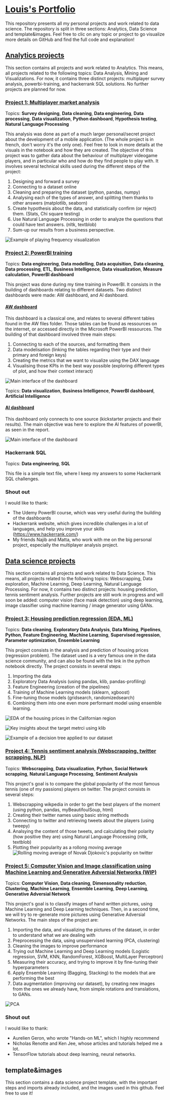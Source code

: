 # [Louis's Portfolio](https://github.com/grillon6u/Louis_Portfolio)

This repository presents all my personal projects and work related to data science. The repository is split in three sections: Analytics, Data Science and template&images. Feel free to clic on any topic or project to go visualize more details on GitHub and find the full code and explanation!

## [Analytics projects](https://github.com/grillon6u/Louis_Portfolio/tree/main/Analytics-projects)

This section contains all projects and work related to Analytics. This means, all projects related to the following topics: Data Analysis, Mining and Visualizations. 
For now, it contains three distinct projects: multiplayer survey analysis, powerbi-training, and hackerrank SQL solutions. No further projects are planned for now.

### [Project 1: Multiplayer market analysis](https://github.com/grillon6u/Louis_Portfolio/tree/main/Analytics-projects/market_analysis_multiplayer_survey)

Topics: **Survey designing**, **Data cleaning**, **Data engineering**, **Data processing**, **Data visualization**, **Python dashboard**, **Hypothesis testing**, **Natural Language Processing**

This analysis was done as part of a much larger personal/secret project about the development of a mobile application. (The whole project is in french, don't worry it's the only one). Feel free to look in more details at the visuals in the notebook and how they are created.
The objective of this project was to gather data about the behaviour of multiplayer videogame players, and in particular who and how do they find people to play with. It involves several technical skills used during the different steps of the project:

1. Designing and forward a survey
2. Connecting to a dataset online
3. Cleaning and preparing the dataset (python, pandas, numpy)
4. Analysing each of the types of answer, and splitting them thanks to other answers (matplotlib, seaborn)
5. Create hypothesis about the data, and statistically confirm (or reject) them. (Stats, Chi square testing)
6. Use Natural Language Processing in order to analyze the questions that could have text answers. (nltk, textblob)
6. Sum-up our results from a business perspective.


![Example of playing frequency visualization](template%26images/images/market.jpg)

### [Project 2: PowerBI training](https://github.com/grillon6u/Louis_Portfolio/tree/main/Analytics-projects/PowerBI-training)

Topics: **Data engineering**, **Data modelling**, **Data acquisition**, **Data cleaning**, **Data processing**, **ETL**, **Business Intelligence**, **Data visualization**, **Measure calculation**, **PowerBI dashboard**

This project was done during my time training in PowerBI. It consists in the building of dashboards relating to different datasets. Two distinct dashboards were made: AW dashboard, and AI dashboard.

#### [AW dashboard](https://github.com/grillon6u/Louis_Portfolio/tree/main/Analytics-projects/PowerBI-training/AdventureWorks_Report)

This dashboard is a classical one, and relates to several different tables found in the AW files folder. Those tables can be found as ressources on the internet, or accessed directly in the Microsoft PowerBI ressources.
The building of that dashboard involved three main steps:

1. Connecting to each of the sources, and formatting them
2. Data modelisation (linking the tables regarding their type and their primary and foreign keys)
3. Creating the metrics that we want to visualize using the DAX language
4. Visualising those KPIs in the best way possible (exploring different types of plot, and how their context interact)

![Main interface of the dashboard](template%26images/images/AW.jpg)

Topics: **Data visualization**, **Business Intelligence**, **PowerBI dashboard**, **Artificial Intelligence**

#### [AI dashboard](https://github.com/grillon6u/Louis_Portfolio/tree/main/Analytics-projects/PowerBI-training/Power_BI_AI_Visuals)

This dashboard only connects to one source (kickstarter projects and their results). The main objective was here to explore the AI features of powerBI, as seen in the report.

![Main interface of the dashboard](template%26images/images/AI.jpg)

### Hackerrank SQL

Topics: **Data engineering**, **SQL**

This file is a simple text file, where I keep my answers to some Hackerrank SQL challenges.

### Shout out

I would like to thank:
- The Udemy PowerBI course, which was very useful during the building of the dashboards
- Hackerrank website, which gives incredible challenges in a lot of languages, and help you improve your skills (https://www.hackerrank.com/)
- My friends Najib and Matta, who work with me on the big personal project, especially the multiplayer analysis project.

## [Data science projects](https://github.com/grillon6u/Louis_Portfolio/tree/main/Data-science-projects)

This section contains all projects and work related to Data Science. This means, all projects related to the following topics: Webscrapping, Data exploration, Machine Learning, Deep Learning, Natural Language Processing.
For now, it contains two distinct projects: housing prediction, tennis sentiment analysis.
Further projects are still work in progress and will soon be added: computer vision (face mask detection) using deep learning, image classifier using machine learning / image generator using GANs.

### [Project 3: Housing prediction regression (EDA, ML)](https://github.com/grillon6u/Louis_Portfolio/tree/main/Data-science-projects/housing_prediction_regresssion)

Topics: **Data cleaning**, **Exploratory Data Analysis**, **Data Mining**, **Pipelines**, **Python**, **Feature Engineering**, **Machine Learning**, **Supervised regression**, **Parameter optimization**, **Ensemble Learning**

This project consists in the analysis and prediction of housing prices (regression problem). The dataset used is a very famous one in the data science community, and can also be found with the link in the python notebook directly.
The project consists in several steps:

1. Importing the data
2. Exploratory Data Analysis (using pandas, klib, pandas-profiling)
3. Feature Engineering (creation of the pipelines)
4. Training of Machine Learning models (sklearn, xgboost)
5. Fine-tuning those models (gridsearch, randomizedsearch)
6. Combining them into one even more performant model using ensemble learning.

![EDA of the housing prices in the Californian region](template%26images/images/house.jpg)

![Key insights about the target metrci using klib](template%26images/images/eda.jpg)

![Example of a decision tree applied to our dataset](template%26images/images/DT.jpg)

### [Project 4: Tennis sentiment analysis (Webscrapping, twitter scrapping, NLP)](https://github.com/grillon6u/Louis_Portfolio/tree/main/Data-science-projects/tennis_sentiment_analysis_using_NLP_and_webscrapping)

Topics: **Webscrapping**, **Data visualization**, **Python**, **Social Network scrapping**, **Natural Language Processing**, **Sentiment Analysis**

This project's goal is to compare the global popularity of the most famous tennis (one of my passions) players on twitter. The project consists in several steps:
1. Webscrapping wikpedia in order to get the best players of the moment (using python, pandas, myBeautifoulSoup, html)
2. Creating their twitter names using basic string methods
3. Connecting to twitter and retrieving tweets about the players (using tweepy)
4. Analsying the content of those tweets, and calculating their polarity (how positive they are) using Natural Language Processing (nltk, textblob)
5. Plotting their popularity as a rollong moving average
![Rolling moving average of Novak Djokovic's popularity on twitter](template%26images/images/djoko.jpg)

### [Project 5: Computer Vision and Image classification using Machine Learning and Generative Adversial Networks (WIP)](https://github.com/grillon6u/Data_Science_projects/tree/main/Data-science-projects/Image%20classification%2C%20Dimensonality%20reduction%20and%20Generative%20Artificial%20Networks)

Topics:  **Computer Vision**, **Data cleaning**, **Dimensonality reduction**, **Clustering**, **Machine Learning**, **Ensemble Learning**, **Deep Learning**, **Generative Adversial Network**

This project's goal is to classify images of hand written pictures, using Machine Learning and Deep Learning techniques. Then, in a second time, we will try to re-generate more pictures using Generative Adversial Networks. The main steps of the project are:
1. Importing the data, and visualizing the pictures of the dataset, in order to understand what we are dealing with
2. Preprocessing the data, using unsupervised learning (PCA, clustering)
3. Cleaning the images to improve performance
4. Trying out Machine Learning and Deep Learning models (Logistic regression, SVM, KNN, RandomForest, XGBoost, MultiLayer Perceptron)
5. Measuring their accuracy, and trying to improve it by fine-tuning their hyperparameters
6. Apply Ensemble Learning (Bagging, Stacking) to the models that are performing the best
7. Data augmentation (improving our dataset), by creating new images from the ones we already have, from simple rotations and translations, to GANs.

![PCA](template%26images/images/scrrenPCA.PNG)


### Shout out
I would like to thank:
- Aurelien Geron, who wrote "Hands-on ML", which I highly recommend
- Nicholas Renotte and Ken Jee, whose articles and tutorials helped me a lot.
- TensorFlow tutorials about deep learning, neural networks.

## template&images

This section contains a data science project template, with the important steps and imports already included, and the images used in this github. Feel free to use it!
